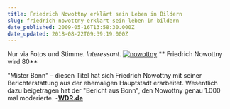 ```yaml
---
title: Friedrich Nowottny erklärt sein Leben in Bildern
slug: friedrich-nowottny-erklart-sein-leben-in-bildern
date_published: 2009-05-16T13:58:30.000Z
date_updated: 2018-08-22T09:39:19.000Z
---
```


Nur via Fotos und Stimme. *Interessant*.
[![nowottny](//picdump.thafaker.de/2009/05/nowottny-300x203.png)](http://www.wdr.de/themen/kultur/personen/nowottny_friedrich/vertonte_bildergalerie/index.html)
** Friedrich Nowottny wird 80**

"Mister Bonn" – diesen Titel hat sich Friedrich Nowottny mit seiner Berichterstattung aus der ehemaligen Hauptstadt erarbeitet. Wesentlich dazu beigetragen hat der "Bericht aus Bonn", den Nowottny genau 1.000 mal moderierte. -**[WDR.de](http://www.wdr.de/themen/kultur/personen/nowottny_friedrich/vertonte_bildergalerie/index.html)**
